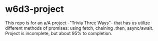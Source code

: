 # w6d3-project
This repo is for an a/A project -"Trivia Three Ways"- that has us utilize different methods of promises: using fetch, chaining .then, async/await.
Project is incomplete, but about 95% to completion. 
